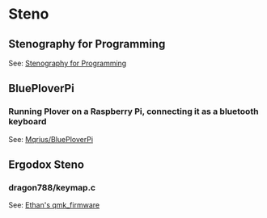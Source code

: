 # Steno

## Stenography for Programming

See: [Stenography for Programming](http://www.fortressofdoors.com/stenography-for-programming/)

## BluePloverPi
### Running Plover on a Raspberry Pi, connecting it as a bluetooth keyboard

See: [Mqrius/BluePloverPi](https://github.com/Mqrius/BluePloverPi)

## Ergodox Steno
### dragon788/keymap.c

See: [Ethan's qmk_firmware](https://github.com/qmk/qmk_firmware/blob/master/keyboards/ergodox/keymaps/dragon788/keymap.c)

##